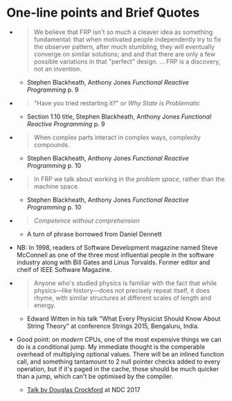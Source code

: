 # One-line points and Brief Quotes

* > We believe that FRP isn't so much a cleaver idea as something fundamental: that when motivated people independently try to fix the observer pattern, after much stumbling, they will eventually converge on similar solutions; and and that there are only a few possible variations in that "perfect" design. … FRP is a discovery, not an invention.

    - Stephen Blackheath, Anthony Jones *Functional Reactive Programming* p. 9


* > "Have you tried restarting it?" or *Why State is Problematic*

    - Section 1.10 title, Stephen Blackheath, Anthony Jones *Functional Reactive Programming* p. 9


* > When complex parts interact in complex ways, complexity compounds.

    - Stephen Blackheath, Anthony Jones *Functional Reactive Programming* p. 10


* > In FRP we talk about working in the *problem space*, rather than the machine space.

    - Stephen Blackheath, Anthony Jones *Functional Reactive Programming* p. 10


* > *Competence without comprehension*

    - A turn of phrase borrowed from Daniel Dennett


* NB: In 1998, readers of Software Development magazine named Steve McConnell as one of the three most influential people in the software industry along with Bill Gates and Linus Torvalds. Former editor and cheif of IEEE Software Magazine.


* > Anyone who's studied physics is familiar with the fact that while physics—like history—does not precisely repeat itself, it does rhyme, with similar structures at different scales of length and energy.
    - Edward Witten in his talk "What Every Physicist Should Know About String Theory" at conference Strings 2015, Bengaluru, India.

* Good point: on _modern_ CPUs, one of the most expensive things we can do is a conditional jump. My immediate thought is the comperable overhead of multiplying optional values. There will be an inlined function call, and something tantamount to 2 null pointer checks added to every operation, but if it's paged in the cache, those should be much quicker than a jump, which can't be optimised by the compiler.
    - [Talk by Douglas Crockford](https://youtu.be/99Zacm7SsWQ?t=44m42s) at NDC 2017
